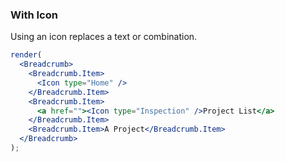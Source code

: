 ### With Icon

Using an icon replaces a text or combination.

<!--start-code-->

```jsx
render(
  <Breadcrumb>
    <Breadcrumb.Item>
      <Icon type="Home" />
    </Breadcrumb.Item>
    <Breadcrumb.Item>
      <a href=""><Icon type="Inspection" />Project List</a>
    </Breadcrumb.Item>
    <Breadcrumb.Item>A Project</Breadcrumb.Item>
  </Breadcrumb>
);
```

<!--end-code-->

